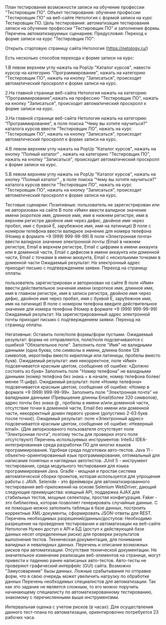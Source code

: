 План тестирования возможности записи на обучение профессии "Тестировщик ПО".
Объект тестирования: обучение профессии "Тестировщик ПО" на веб-сайте Нетология c формой записи на курс Тестировщик ПО.
Цель тестирования: автоматизация тестирования записи на обучение профессии "Тестировщик ПО" и заполнение формы.
Перечень автоматизируемых сценариев:
Предусловия:
Переход к форме записи на курс "Тестировщик ПО":

Открыть стартовую страницу сайта Нетология (https://netology.ru/)

Есть несколько способов перехода к форме записи на курс:

1.В левом верхнем углу нажать на PopUp "Каталог курсов", навести курсор на категорию "Программирование", нажать на категорию "Тестировщик ПО", нажать на кнопку "Записаться", происходит автоматический проскролл к форме записи на курс.

2.На главной странице веб-сайта Нетология нажать на категорию "Программирование",нажать на профессию "Тестировщик ПО", нажать на кнопку "Записаться", происходит автоматический проскролл к форме записи на курс.

3.На главной странице веб-сайта Нетология нажать на категорию "Программирование", в поле поиска "Чему вы хотите научиться?" каталога курсов ввести "Тестировщик ПО", нажать на курс "Тестировщик ПО", нажать на кнопку "Записаться", происходит автоматический проскролл к форме записи на курс.

4.В левом верхнем углу нажать на PopUp "Каталог курсов", нажать на кнопку "Полный каталог" , нажать на категорию "Тестировщик ПО", нажать на кнопку "Записаться", происходит автоматический проскролл к форме записи на курс.

5.В левом верхнем углу нажать на PopUp "Каталог курсов", нажать на кнопку "Полный каталог" , в поле поиска "Чему вы хотите научиться?" каталога курсов ввести "Тестировщик ПО", нажать на курс "Тестировщик ПО", нажать на кнопку "Записаться", происходит автоматический проскролл к форме записи на курс.

Тестовые сценарии:
Позитивные:
пользователь не зарегистрирован или не авторизован на сайте
В поле «Имя» ввести валидное значение имени (короткое имя, длинное имя, имя в нижнем регистре, имя в верхнем регистре двойное имя через дефис, двойное имя через пробел, имя с буквой Ё, зарубежное имя, имя на латинице)
В поле с номером телефона ввести валидное значение для номера телефона (Номер в формате +9 (999) 999-99-99)
В поле «Электронная почта» ввести валидное значение электронной почты (Email в нижнем регистре, Email в верхнем регистре, Email с цифрами в имени аккаунта или в доменной части, Email с дефисом в имени аккаунта или доменной части, Email с точками в имени аккаунта, Email с несколькими точками в доменной части
Ожидаемый результат: На электронный адрес приходит письмо с подтверждением заявки. Переход на страницу оплаты.

пользователь зарегистрирован и авторизован на сайте
В поле «Имя» ввести действительное значение имени (короткое имя, длинное имя, имя в главном регистре, имя в записи регистра, двойное имя через дефис, двойное имя через пробел, имя с буквой Ё, зарубежное имя, имя на латинице)
В поле с номером телефона введите действительное значение для номера телефона (Номер в формате +9 (999) 999-99-99)
Ожидаемый результат: На зарегистрированный адрес электронной почты приходит письмо с подтверждением заявки. Переход на страницу оплаты.

Негативные:
Оставить поле/поля формы/форм пустыми. Ожидаемый результат: форма не отправляется, поле/поля подсвечиваются с ошибкой "Обязательное поле".
Заполнить поле "Имя" не валидными данными (одна буква, спе.символы в имени, длинна более 128 символов, иероглифы вместо кириллици или латиницы, пробелы вместо букв). Ожидаемый результат: имя некорректное, поле «Имя» подсвечивается красным цветом, сообщение об ошибке: «Должно состоять из букв»
Заполнить поле "Номер телефона" не валидными данными (номер телефона без знака + в начале, номер телефона более/менее 11 цифр). Ожидаемый результат: поле «Номер телефона» подсвечивается красным цветом, сообщение об ошибке: «Номер в формате +9 (999) 999-99-99».
Заполнить поле "Электронная почта" не валидными данными (Превышение длинны Email(более 320 символов), адрес почты без знака @ , пробелы в имени и/или доменной части, отсутствие точки в доменной части, Email без имени или доменной части, некорректный домен первого уровня (допустимо 2-63 букв после точки)). Ожидемый результат: поле «Электронный адрес» подсвечивается красным цветом, сообщение об ошибке: «Неверный email».
(Для авторизованого пользователя отсутствует поле "Электронная почта", поэтому тесты для проверки этого поля отсутствуют)
Перечень используемых инструментов:
IntelliJ IDEA- интегрированная среда разработки ПО для многих языков программирования. Удобная среда подготовки авто-тестов.
Java 11 - объектно-ориентированный язык программирования, оптимальный для написания понятных и наглядных автотестов.
JUnit 5 - инструмент тестирования, среда модульного тестирования для языка программирования Java.
Gradle - мощная и простая система автоматической сборки проектов, которая используется для упрощения работы с JAVA.
Selenide - это фреймворк для автоматизированного тестирования веб-приложений на основе Selenium WebDriver, дающий следующие преимущества: изящный API, поддержка AJAX для стабильных тестов, мощные селекторы, простая конфигурация.
Faker - это библиотека, которая позволяет генерировать случайные данные. С ее помощью можно заполнить таблицы в базе данных, построить корректные XML-документы, сформировать JSON-ответы для REST.
Перечень необходимых разрешений/данных/доступов:
Необходимо разрешение на проведение тестирования и автоматизации на веб-сайте Нетология
Нужен доступ к API и БД (доступ к действующей базе данных несет определенные риски) для проверки результатов выполнения тестов.
Техническая документация, для понимания валидных и невалидных данных.
Перечень и описание возможных рисков при автоматизации:
Отсутствие технической документации.
Не значительное изменение реализации веб-элементов на странице, могут привести к падению ранее написаных авто-тестов.
Авто-тесты не проверяют графический интерфейс (GUI) сайта.
Возможно "Замусовариние" бызы данных.
Ложные срабытывания по отправке форм, что в свою очередь может увеличить нагрузку по обработке данных
Перечень необходимых специалистов для автоматизации:
Так как это задание не является сложным, то его можно поручить начинающему специалисту по автоматизированному тестированию, знакомому с перечисленными выше инструментами.

Интервальная оценка с учетом рисков (в часах):
Для осуществления данного тест-плана по автоматизации, ориентировочно потребуется 23 рабочих часа.